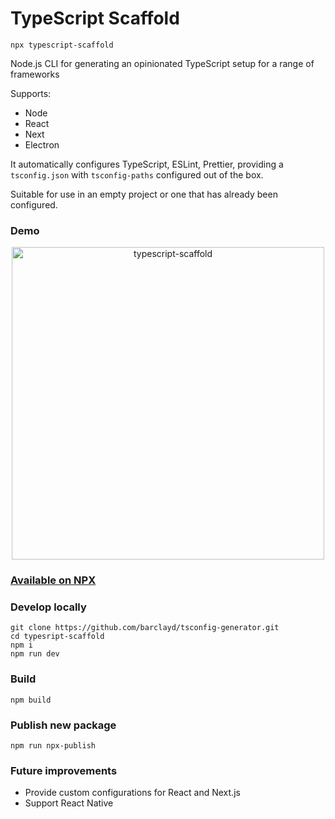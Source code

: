 # TypeScript Scaffold

```shell
npx typescript-scaffold
```

Node.js CLI for generating an opinionated TypeScript setup for a range of frameworks

Supports:

- Node
- React
- Next
- Electron

It automatically configures TypeScript, ESLint, Prettier, providing a `tsconfig.json` with `tsconfig-paths` configured out of the box.

Suitable for use in an empty project or one that has already been configured.

### Demo

<p align="center">
<img width="500px" alt="typescript-scaffold" src="https://user-images.githubusercontent.com/39765499/103287930-9fa52d80-49db-11eb-94e0-47f24d49d4a0.gif" />
</p>

### [Available on NPX](https://www.npmjs.com/package/typescript-scaffold)

### Develop locally

```shell
git clone https://github.com/barclayd/tsconfig-generator.git
cd typesript-scaffold
npm i
npm run dev
```

### Build

```shell
npm build
```

### Publish new package

```shell
npm run npx-publish
```

### Future improvements

- Provide custom configurations for React and Next.js
- Support React Native
